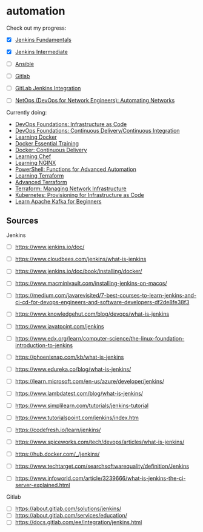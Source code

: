 # automation

Check out my progress:
- [x] [Jenkins Fundamentals](https://github.com/agcdtmr/automation/blob/main/jenkins-fundamentals.md)
- [x] [Jenkins Intermediate](https://github.com/agcdtmr/automation/blob/main/jenkins-intermediate.md)
- [ ] [Ansible](https://github.com/agcdtmr/automation/blob/main/ansible.md)
- [ ] [Gitlab](https://github.com/agcdtmr/automation/blob/main/gitlab.md)
- [ ] [GitLab Jenkins Integration](https://github.com/agcdtmr/automation/blob/main/gitLab-jenkins-integration.md)
- [ ] [NetOps (DevOps for Network Engineers): Automating Networks](https://github.com/agcdtmr/automation/blob/main/netops.md)



Currently doing:
- [DevOps Foundations: Infrastructure as Code](https://www.linkedin.com/learning/devops-foundations-infrastructure-as-code-18965758/make-your-systems-better-with-infrastructure-as-code?u=2080948)
- [DevOps Foundations: Continuous Delivery/Continuous Integration](https://www.linkedin.com/learning/devops-foundations-continuous-delivery-continuous-integration-14449917/devops-foundations-cd-ci?u=2080948)
- [Learning Docker](https://www.linkedin.com/learning/learning-docker-17236240/get-up-and-running-quick-with-docker?u=2080948)
- [Docker Essential Training](https://www.linkedin.com/learning/docker-essential-training/diving-deeper-into-docker?u=2080948)
- [Docker: Continuous Delivery](https://www.linkedin.com/learning/docker-continuous-delivery/welcome?u=2080948)
- [Learning Chef](https://www.linkedin.com/learning/learning-chef/welcome?u=2080948)
- [Learning NGINX](https://www.linkedin.com/learning/learning-nginx-17014605/what-is-nginx?u=2080948)
- [PowerShell: Functions for Advanced Automation](https://www.linkedin.com/learning/powershell-functions-for-advanced-automation/advance-your-powershell-functions?u=2080948)
- [Learning Terraform](https://www.linkedin.com/learning/learning-terraform-15575129/learn-terraform-for-your-cloud-infrastructure?u=2080948)
- [Advanced Terraform](https://www.linkedin.com/learning/advanced-terraform-18720794/introduction-to-advanced-terraform?u=2080948)
- [Terraform: Managing Network Infrastructure](https://www.linkedin.com/learning/terraform-managing-network-infrastructure/network-management-in-the-cloud?u=2080948)
- [Kubernetes: Provisioning for Infrastructure as Code](https://www.linkedin.com/learning/kubernetes-provisioning-for-infrastructure-as-code/introduction?u=2080948)
- [Learn Apache Kafka for Beginners](https://www.linkedin.com/learning/learn-apache-kafka-for-beginners-22305582/kafka-course-introduction?u=2080948)



## Sources

Jenkins
- [ ] https://www.jenkins.io/doc/
- [ ] https://www.cloudbees.com/jenkins/what-is-jenkins
- [ ] https://www.jenkins.io/doc/book/installing/docker/
- [ ] https://www.macminivault.com/installing-jenkins-on-macos/
- [ ] https://medium.com/javarevisited/7-best-courses-to-learn-jenkins-and-ci-cd-for-devops-engineers-and-software-developers-df2de8fe38f3
- [ ] https://www.knowledgehut.com/blog/devops/what-is-jenkins
- [ ] https://www.javatpoint.com/jenkins
- [ ] https://www.edx.org/learn/computer-science/the-linux-foundation-introduction-to-jenkins
- [ ] https://phoenixnap.com/kb/what-is-jenkins
- [ ] https://www.edureka.co/blog/what-is-jenkins/
- [ ] https://learn.microsoft.com/en-us/azure/developer/jenkins/
- [ ] https://www.lambdatest.com/blog/what-is-jenkins/
- [ ] https://www.simplilearn.com/tutorials/jenkins-tutorial
- [ ] https://www.tutorialspoint.com/jenkins/index.htm
- [ ] https://codefresh.io/learn/jenkins/
- [ ] https://www.spiceworks.com/tech/devops/articles/what-is-jenkins/
- [ ] https://hub.docker.com/_/jenkins/
- [ ] https://www.techtarget.com/searchsoftwarequality/definition/Jenkins
- [ ] https://www.infoworld.com/article/3239666/what-is-jenkins-the-ci-server-explained.html



Gitlab
- [ ] https://about.gitlab.com/solutions/jenkins/
- [ ] https://about.gitlab.com/services/education/
- [ ] https://docs.gitlab.com/ee/integration/jenkins.html
